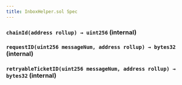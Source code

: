 ```yaml
---
title: InboxHelper.sol Spec
---
```


### `chainId(address rollup) → uint256` (internal)

### `requestID(uint256 messageNum, address rollup) → bytes32` (internal)

### `retryableTicketID(uint256 messageNum, address rollup) → bytes32` (internal)
